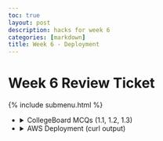 ```yaml
---
toc: true
layout: post
description: hacks for week 6
categories: [markdown]
title: Week 6 - Deployment
---
```

# Week 6 Review Ticket

{% include submenu.html %}

<ul>
    <li>
        <details closed>
            <summary>CollegeBoard MCQs (1.1, 1.2, 1.3)</summary>
            <img src="https://i.ibb.co/j60hfjb/Screen-Shot-2022-09-26-at-3-13-03-PM.png">
            <ul>
                <li>I got a point off on 1.2 because I forgot like basic Integrated math (5*3 vs 5^3)</li>
            </ul>
        </details>
    <li>
        <details closed>
            <summary>AWS Deployment (curl output)</summary>
            <pre>
                <code>
                    (webapp) ubuntu@ip-172-31-28-68:~/Flask_Swag$ curl http://localhost:8086&lt;br/&gt;
                    &lt;!-- Custom file for standardizing Project Data&lt;br/&gt;
                    This HTML is setup as as a Jinja2 layout, coders use layouts for:&lt;br/&gt;
                    ... standardization of style&lt;br/&gt;
                    ... setting expectations for data&lt;br/&gt;
                    ... code reuse&lt;br/&gt;
                    --&gt;&lt;br/&gt;
                    &lt;!DOCTYPE HTML&gt;&lt;br/&gt;
                    &lt;html lang="en"&gt;&lt;br/&gt;
                    &lt;br/&gt;
                    &lt;br/&gt;
                    &lt;br/&gt;
                    &lt;br/&gt;
                    &lt;br/&gt;
                    &lt;br/&gt;
                    &lt;head&gt;&lt;br/&gt;
                        &lt;!-- Required meta tags --&gt;&lt;br/&gt;
                        &lt;meta charset="utf-8"&gt;&lt;br/&gt;
                        &lt;meta name="viewport" content="width=device-width, initial-scale=1"&gt;&lt;br/&gt;
                    &lt;br/&gt;
                        &lt;!-- JQuery CSS --&gt;&lt;br/&gt;
                        &lt;script src="https://code.jquery.com/jquery-3.3.1.slim.min.js" integrity="sha384-q8i/X+965DzO0rT7abK41JStQIAqVgRVzpbzo5smXKp4YfRvH+8abtTE1Pi6jizo" crossorigin="anonymous"&gt;&lt;/script&gt;&lt;br/&gt;
                        &lt;!-- Bootstrap CSS --&gt;&lt;br/&gt;
                        &lt;link href="https://cdn.jsdelivr.net/npm/bootstrap@5.0.2/dist/css/bootstrap.min.css" rel="stylesheet" integrity="sha384-EVSTQN3/azprG1Anm3QDgpJLIm9Nao0Yz1ztcQTwFspd3yD65VohhpuuCOmLASjC" crossorigin="anonymous"&gt;&lt;br/&gt;
                    &lt;br/&gt;
                        &lt;link rel="stylesheet" href="https://cdnjs.cloudflare.com/ajax/libs/font-awesome/4.7.0/css/font-awesome.min.css"&gt;&lt;br/&gt;
                        &lt;style&gt;&lt;br/&gt;
                        .navbar {&lt;br/&gt;
                            position: static;&lt;br/&gt;
                            z-index: 9999;&lt;br/&gt;
                            }&lt;br/&gt;
                        &lt;br/&gt;
                        &lt;br/&gt;
                        &lt;/style&gt;&lt;br/&gt;
                    &lt;br/&gt;
                        &lt;title&gt;Nighthawk Coding | Home &lt;/title&gt;&lt;br/&gt;
                    &lt;br/&gt;
                    &lt;/head&gt;&lt;br/&gt;
                    &lt;br/&gt;
                    &lt;body&gt;&lt;br/&gt;
                        &lt;!-- Navigation Bar from bootstrap&lt;br/&gt;
                    This HTML is setup as a fragment allowing it to be "included" by other HTML files via Jinja2&lt;br/&gt;
                    --&gt;&lt;br/&gt;
                    &lt;nav class="navbar navbar-expand-lg navbar-light bg-light"&gt;&lt;br/&gt;
                        &lt;img src="/static/assets/ncs_logo.png" width="50" height="50" class="d-inline-block align-center" alt=""&gt;&lt;br/&gt;
                        &lt;a class="navbar-brand" href="https://csp.nighthawkcodingsociety.com/"&gt;Nighthawk Coding&lt;/a&gt;&lt;br/&gt;
                        &lt;button class="navbar-toggler" type="button" data-toggle="collapse" data-target="#navbarNavAltMarkup" aria-controls="navbarNavAltMarkup" aria-expanded="false" aria-label="Toggle navigation"&gt;&lt;br/&gt;
                            &lt;span class="navbar-toggler-icon"&gt;&lt;/span&gt;&lt;br/&gt;
                        &lt;/button&gt;&lt;br/&gt;
                        &lt;div class="collapse navbar-collapse" id="navbarNavAltMarkup"&gt;&lt;br/&gt;
                            &lt;div class="navbar-nav"&gt;&lt;br/&gt;
                                &lt;!-- url_for is a Jinja2 pre-processor that finds route from function name (def) --&gt;&lt;br/&gt;
                                &lt;a class="nav-link" href=/&gt;Home&lt;/a&gt;&lt;br/&gt;
                                &lt;a class="nav-link" href=/stub/&gt;Sign-Up&lt;/a&gt;&lt;br/&gt;
                            &lt;/div&gt;&lt;br/&gt;
                        &lt;/div&gt;&lt;br/&gt;
                        &lt;div class="collapse navbar-collapse" id="navbarNavDarkDropdown"&gt;&lt;br/&gt;
                            &lt;ul class="navbar-nav"&gt;&lt;br/&gt;
                                &lt;li class="nav-item dropdown"&gt;&lt;br/&gt;
                                    &lt;a class="nav-link dropdown-toggle" href="#" id="navbarDarkDropdownMenuLink" role="button" data-bs-toggle="dropdown" aria-expanded="false"&gt;&lt;br/&gt;
                                        Blogs&lt;br/&gt;
                                    &lt;/a&gt;&lt;br/&gt;
                                    &lt;ul class="dropdown-menu dropdown-menu-dark" aria-labelledby="navbarDarkDropdownMenuLink"&gt;&lt;br/&gt;
                                        &lt;li&gt;&lt;a class="dropdown-item" href=/projects/portfolio/&gt;Portfolio&lt;/a&gt;&lt;/li&gt;&lt;br/&gt;
                                        &lt;li&gt;&lt;a class="dropdown-item" href=/projects/kangaroos/&gt;Kangaroos&lt;/a&gt;&lt;/li&gt;&lt;br/&gt;
                                        &lt;li&gt;&lt;a class="dropdown-item" href=/projects/walruses/&gt;Dash's Blog&lt;/a&gt;&lt;/li&gt;&lt;br/&gt;
                                        &lt;li&gt;&lt;a class="dropdown-item" href=/projects/aidensblog/&gt;Aiden's Blog&lt;/a&gt;&lt;/li&gt;&lt;br/&gt;
                                    &lt;/ul&gt;&lt;br/&gt;
                                &lt;/li&gt;&lt;br/&gt;
                            &lt;/ul&gt;&lt;br/&gt;
                        &lt;/div&gt;&lt;br/&gt;
                    &lt;/nav&gt;&lt;br/&gt;
                    &lt;br/&gt;
                        &lt;br/&gt;
                        &lt;!-- Start of body content specific to page --&gt;&lt;br/&gt;
                        &lt;html&gt;&lt;br/&gt;
                            &lt;head&gt;&lt;br/&gt;
                                &lt;style&gt;&lt;br/&gt;
                                    html,body { height:100%; }&lt;br/&gt;
                                    .mainDiv {&lt;br/&gt;
                                        text-align: center;&lt;br/&gt;
                                        padding: 30px;&lt;br/&gt;
                                        background-color: #4d4d4dbe;&lt;br/&gt;
                                        margin: auto;&lt;br/&gt;
                                        border-radius:25px;&lt;br/&gt;
                                        width:50%;&lt;br/&gt;
                                        height:80%;&lt;br/&gt;
                                    }&lt;br/&gt;
                                    h2.titleText {&lt;br/&gt;
                                        font-family: "Courier New";&lt;br/&gt;
                                        color:rgb(0, 255, 170);&lt;br/&gt;
                                    }&lt;br/&gt;
                                    .button {&lt;br/&gt;
                                        width: 100%;&lt;br/&gt;
                                        height: 15%;&lt;br/&gt;
                                        background-color: rgba(255, 255, 255, 0.9);&lt;br/&gt;
                                        border: 0px;&lt;br/&gt;
                                        border-radius:10px;&lt;br/&gt;
                                    }&lt;br/&gt;
                                &lt;/style&gt;&lt;br/&gt;
                        &lt;/head&gt;&lt;br/&gt;
                        &lt;br&gt;&lt;br/&gt;
                        &lt;div class="mainDiv"&gt;&lt;br/&gt;
                            &lt;body&gt;&lt;br/&gt;
                                &lt;h1 style="color:rgb(0, 255, 170);text-align:center;text-align:center;font-family:'Courier New'"&gt;title text&lt;/h1&gt; &lt;br/&gt;
                                &lt;i style="color:rgb(212, 212, 212)"&gt;this doesn't do anything yet&lt;/i&gt;&lt;br/&gt;
                                &lt;br&gt;&lt;br/&gt;
                                &lt;br&gt;&lt;br/&gt;
                                &lt;br&gt;&lt;br/&gt;
                                &lt;button class="button"&gt;GAME TITLE 1&lt;/button&gt;&lt;br/&gt;
                                &lt;br&gt;&lt;br/&gt;
                                &lt;br&gt;&lt;br/&gt;
                                &lt;button class="button"&gt;GAME TITLE 2&lt;/button&gt;&lt;br/&gt;
                                &lt;br&gt;&lt;br/&gt;
                                &lt;br&gt;&lt;br/&gt;
                                &lt;button class="button"&gt;GAME TITLE 3&lt;/button&gt;&lt;br/&gt;
                                &lt;br&gt;&lt;br/&gt;
                                &lt;br&gt;&lt;br/&gt;
                                &lt;button class="button"&gt;GAME TITLE 4&lt;/button&gt;&lt;br/&gt;
                            &lt;/body&gt;&lt;br/&gt;
                            &lt;/div&gt;&lt;br/&gt;
                        &lt;/html&gt;&lt;br/&gt;
                    &lt;br/&gt;
                    &lt;br/&gt;
                        &lt;!-- Bootstrap 5.0 Bundle with Popper --&gt;&lt;br/&gt;
                        &lt;script src="https://cdn.jsdelivr.net/npm/bootstrap@5.0.2/dist/js/bootstrap.bundle.min.js" integrity="sha384-MrcW6ZMFYlzcLA8Nl+NtUVF0sA7MsXsP1UyJoMp4YLEuNSfAP+JcXn/tWtIaxVXM" crossorigin="anonymous"&gt;&lt;/script&gt;&lt;br/&gt;
                    &lt;/body&gt;&lt;br/&gt;
                    &lt;br/&gt;
                    &lt;br/&gt;
                        &lt;script src="/static/js/three.r119.min.js"&gt;&lt;/script&gt;&lt;br/&gt;
                        &lt;script src="/static/js/vanta.birds.min.js"&gt;&lt;/script&gt;&lt;br/&gt;
                        &lt;script&gt;&lt;br/&gt;
                            VANTA.BIRDS({&lt;br/&gt;
                                el: "body",&lt;br/&gt;
                                mouseControls: true,&lt;br/&gt;
                                touchControls: true,&lt;br/&gt;
                                gyroControls: false,&lt;br/&gt;
                                minHeight: 200.00,&lt;br/&gt;
                                minWidth: 200.00,&lt;br/&gt;
                                scale: 1.00,&lt;br/&gt;
                                scaleMobile: 1.00&lt;br/&gt;
                            })&lt;br/&gt;
                        &lt;/script&gt;
                </code>
            </pre>
        </details>
    </li>
</ul>